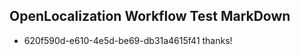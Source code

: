 ## OpenLocalization Workflow Test MarkDown
* 620f590d-e610-4e5d-be69-db31a4615f41 thanks!

<!--HONumber=Jul16_HO2-->


